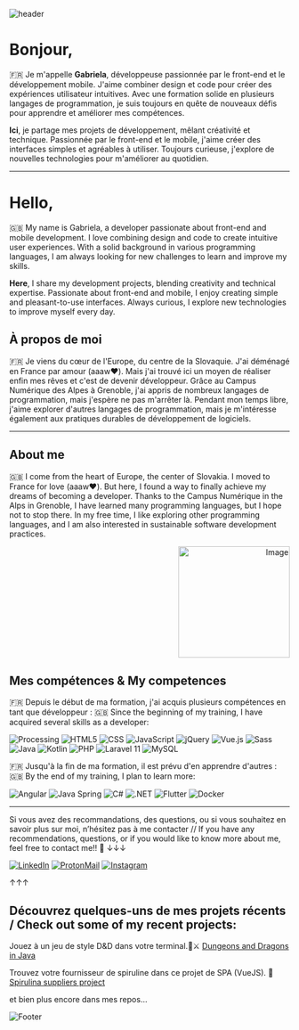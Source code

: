 ![header](https://github.com/user-attachments/assets/9a133b82-1d9a-4612-a69f-a3e407ac4649)


# Bonjour, 
🇫🇷 Je m'appelle **Gabriela**, développeuse passionnée par le front-end et le développement mobile. J'aime combiner design et code pour créer des expériences utilisateur intuitives. Avec une formation solide en plusieurs langages de programmation, je suis toujours en quête de nouveaux défis pour apprendre et améliorer mes compétences. 

**Ici**, je partage mes projets de développement, mêlant créativité et technique. Passionnée par le front-end et le mobile, j'aime créer des interfaces simples et agréables à utiliser. Toujours curieuse, j'explore de nouvelles technologies pour m'améliorer au quotidien.

---

# Hello, 

🇬🇧 My name is Gabriela, a developer passionate about front-end and mobile development. I love combining design and code to create intuitive user experiences. With a solid background in various programming languages, I am always looking for new challenges to learn and improve my skills.

**Here**, I share my development projects, blending creativity and technical expertise. Passionate about front-end and mobile, I enjoy creating simple and pleasant-to-use interfaces. Always curious, I explore new technologies to improve myself every day.

## À propos de moi
                                                                                                                              
🇫🇷 Je viens du cœur de l'Europe, du centre de la Slovaquie. J'ai déménagé en France par amour (aaaw❤️). Mais j'ai trouvé ici un moyen de réaliser enfin mes rêves et c'est de devenir développeur. Grâce au Campus Numérique des Alpes à Grenoble, j'ai appris de nombreux langages de programmation, mais j'espère ne pas m'arrêter là. Pendant mon temps libre, j'aime explorer d'autres langages de programmation, mais je m'intéresse également aux pratiques durables de développement de logiciels. 

---

## About me

🇬🇧 I come from the heart of Europe, the center of Slovakia. I moved to France for love (aaaw❤️). But here, I found a way to finally achieve my dreams of becoming a developer. Thanks to the Campus Numérique in the Alps in Grenoble, I have learned many programming languages, but I hope not to stop there. In my free time, I like exploring other programming languages, and I am also interested in sustainable software development practices.

<div style="text-align: right;">
    <img src="https://github.com/user-attachments/assets/5230064e-a1ff-43e7-bdb4-66df7e987146" alt="Image" width="200" />
</div>

## Mes compétences & My competences 
🇫🇷 Depuis le début de ma formation, j'ai acquis plusieurs compétences en tant que développeur :
🇬🇧 Since the beginning of my training, I have acquired several skills as a developer:

![Processing](https://img.shields.io/badge/Processing-0076A8?style=flat-square&logo=processing&logoColor=white)
![HTML5](https://img.shields.io/badge/HTML5-E34F26?style=flat-square&logo=html5&logoColor=white)
![CSS](https://img.shields.io/badge/CSS-1572B6?style=flat-square&logo=css3&logoColor=white)
![JavaScript](https://img.shields.io/badge/JavaScript-F7DF1E?style=flat-square&logo=javascript&logoColor=black)
![jQuery](https://img.shields.io/badge/jQuery-0769AD?style=flat-square&logo=jquery&logoColor=white)
![Vue.js](https://img.shields.io/badge/Vue.js-4FC08D?style=flat-square&logo=vue.js&logoColor=white)
![Sass](https://img.shields.io/badge/Sass-CC6699?style=flat-square&logo=sass&logoColor=white)
![Java](https://img.shields.io/badge/Java-007396?style=flat-square&logo=java&logoColor=white)
![Kotlin](https://img.shields.io/badge/Kotlin-7F52B2?style=flat-square&logo=kotlin&logoColor=white)
![PHP](https://img.shields.io/badge/PHP-777BB4?style=flat-square&logo=php&logoColor=white)
![Laravel 11](https://img.shields.io/badge/Laravel-FF2D20?style=flat-square&logo=laravel&logoColor=white)
![MySQL](https://img.shields.io/badge/MySQL-4479A1?style=flat-square&logo=mysql&logoColor=white)

🇫🇷 Jusqu'à la fin de ma formation, il est prévu d'en apprendre d'autres : 
🇬🇧 By the end of my training, I plan to learn more:

![Angular](https://img.shields.io/badge/Angular-E23237?style=flat-square&logo=angular&logoColor=white)
![Java Spring](https://img.shields.io/badge/Spring-6DB33F?style=flat-square&logo=spring&logoColor=white)
![C#](https://img.shields.io/badge/C%23-239120?style=flat-square&logo=csharp&logoColor=white)
![.NET](https://img.shields.io/badge/.NET-512BD4?style=flat-square&logo=.net&logoColor=white)
![Flutter](https://img.shields.io/badge/Flutter-02569B?style=flat-square&logo=flutter&logoColor=white)
![Docker](https://img.shields.io/badge/Docker-2496ED?style=flat-square&logo=docker&logoColor=white)

---

Si vous avez des recommandations, des questions, ou si vous souhaitez en savoir plus sur moi, n’hésitez pas à me contacter // If you have any recommendations, questions, or if you would like to know more about me, feel free to contact me!! 📲
↓↓↓

[![LinkedIn](https://img.shields.io/badge/LinkedIn-0077B5?style=flat-square&logo=linkedin&logoColor=white)](https://linkedin.com/in/gabrielacigerova/) 
[![ProtonMail](https://img.shields.io/badge/ProtonMail-5B81B1?style=flat-square&logo=protonmail&logoColor=white)](mailto:gabrielacigerova@proton.me) 
[![Instagram](https://img.shields.io/badge/Instagram-E1306C?style=flat-square&logo=instagram&logoColor=white)]([https://www.instagram.com/yourprofile](https://www.instagram.com/GabrielaCiger/))

↑↑↑

## Découvrez quelques-uns de mes projets récents / Check out some of my recent projects:

Jouez à un jeu de style D&D dans votre terminal.🐉⚔️
[Dungeons and Dragons in Java](https://github.com/GabrielaCigerova/dungeons_and_dragon_java_edition) 

Trouvez votre fournisseur de spiruline dans ce projet de SPA (VueJS). 💚
[Spirulina suppliers project](https://github.com/GabrielaCigerova/pwa_vue_spirulina_suppliers)

et bien plus encore dans mes repos... 

![Footer](https://github.com/user-attachments/assets/032e9908-8ab2-4aff-b1bb-094f2feb2625)




